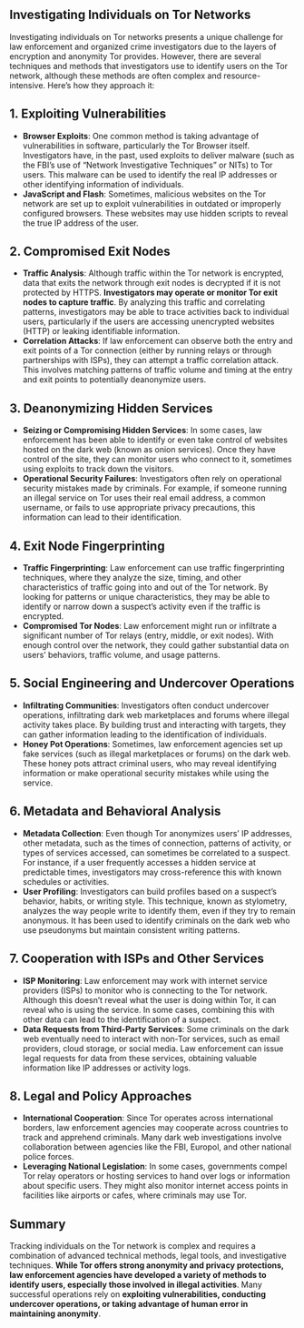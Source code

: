 ## Investigating Individuals on Tor Networks
Investigating individuals on Tor networks presents a unique challenge for law enforcement and organized crime investigators due to the layers of encryption and anonymity Tor provides. However, there are several techniques and methods that investigators use to identify users on the Tor network, although these methods are often complex and resource-intensive. Here’s how they approach it:

## 1. Exploiting Vulnerabilities
  - **Browser Exploits**: One common method is taking advantage of vulnerabilities in software, particularly the Tor Browser itself. Investigators have, in the past, used exploits to deliver malware (such as the FBI’s use of “Network Investigative Techniques” or NITs) to Tor users. This malware can be used to identify the real IP addresses or other identifying information of individuals.
  - **JavaScript and Flash**: Sometimes, malicious websites on the Tor network are set up to exploit vulnerabilities in outdated or improperly configured browsers. These websites may use hidden scripts to reveal the true IP address of the user.

## 2. Compromised Exit Nodes
  - **Traffic Analysis**: Although traffic within the Tor network is encrypted, data that exits the network through exit nodes is decrypted if it is not protected by HTTPS. **Investigators may operate or monitor Tor exit nodes to capture traffic**. By analyzing this traffic and correlating patterns, investigators may be able to trace activities back to individual users, particularly if the users are accessing unencrypted websites (HTTP) or leaking identifiable information.
  - **Correlation Attacks**: If law enforcement can observe both the entry and exit points of a Tor connection (either by running relays or through partnerships with ISPs), they can attempt a traffic correlation attack. This involves matching patterns of traffic volume and timing at the entry and exit points to potentially deanonymize users.

## 3. Deanonymizing Hidden Services
  - **Seizing or Compromising Hidden Services**: In some cases, law enforcement has been able to identify or even take control of websites hosted on the dark web (known as onion services). Once they have control of the site, they can monitor users who connect to it, sometimes using exploits to track down the visitors.
  - **Operational Security Failures**: Investigators often rely on operational security mistakes made by criminals. For example, if someone running an illegal service on Tor uses their real email address, a common username, or fails to use appropriate privacy precautions, this information can lead to their identification.

## 4. Exit Node Fingerprinting
  - **Traffic Fingerprinting**: Law enforcement can use traffic fingerprinting techniques, where they analyze the size, timing, and other characteristics of traffic going into and out of the Tor network. By looking for patterns or unique characteristics, they may be able to identify or narrow down a suspect’s activity even if the traffic is encrypted.
  - **Compromised Tor Nodes**: Law enforcement might run or infiltrate a significant number of Tor relays (entry, middle, or exit nodes). With enough control over the network, they could gather substantial data on users’ behaviors, traffic volume, and usage patterns.

## 5. Social Engineering and Undercover Operations
  - **Infiltrating Communities**: Investigators often conduct undercover operations, infiltrating dark web marketplaces and forums where illegal activity takes place. By building trust and interacting with targets, they can gather information leading to the identification of individuals.
  - **Honey Pot Operations**: Sometimes, law enforcement agencies set up fake services (such as illegal marketplaces or forums) on the dark web. These honey pots attract criminal users, who may reveal identifying information or make operational security mistakes while using the service.

## 6. Metadata and Behavioral Analysis
  - **Metadata Collection**: Even though Tor anonymizes users’ IP addresses, other metadata, such as the times of connection, patterns of activity, or types of services accessed, can sometimes be correlated to a suspect. For instance, if a user frequently accesses a hidden service at predictable times, investigators may cross-reference this with known schedules or activities.
  - **User Profiling**: Investigators can build profiles based on a suspect’s behavior, habits, or writing style. This technique, known as stylometry, analyzes the way people write to identify them, even if they try to remain anonymous. It has been used to identify criminals on the dark web who use pseudonyms but maintain consistent writing patterns.

## 7. Cooperation with ISPs and Other Services
  - **ISP Monitoring**: Law enforcement may work with internet service providers (ISPs) to monitor who is connecting to the Tor network. Although this doesn’t reveal what the user is doing within Tor, it can reveal who is using the service. In some cases, combining this with other data can lead to the identification of a suspect.
  - **Data Requests from Third-Party Services**: Some criminals on the dark web eventually need to interact with non-Tor services, such as email providers, cloud storage, or social media. Law enforcement can issue legal requests for data from these services, obtaining valuable information like IP addresses or activity logs.

## 8. Legal and Policy Approaches
  - **International Cooperation**: Since Tor operates across international borders, law enforcement agencies may cooperate across countries to track and apprehend criminals. Many dark web investigations involve collaboration between agencies like the FBI, Europol, and other national police forces.
  - **Leveraging National Legislation**: In some cases, governments compel Tor relay operators or hosting services to hand over logs or information about specific users. They might also monitor internet access points in facilities like airports or cafes, where criminals may use Tor.

## Summary
Tracking individuals on the Tor network is complex and requires a combination of advanced technical methods, legal tools, and investigative techniques. **While Tor offers strong anonymity and privacy protections, law enforcement agencies have developed a variety of methods to identify users, especially those involved in illegal activities**. Many successful operations rely on **exploiting vulnerabilities, conducting undercover operations, or taking advantage of human error in maintaining anonymity**.